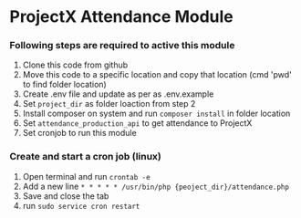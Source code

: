 # ProjectX Attendance Module
### Following steps are required to active this module 
1. Clone this code from github
2. Move this code to a specific location and copy that location (cmd 'pwd' to find folder location)
3. Create .env file and update as per as .env.example
4. Set `project_dir` as folder loaction from step 2
5. Install composer on system and run `composer install` in folder location
6. Set `attendance_production_api` to get attendance to ProjectX
7. Set cronjob to run this module

### Create and start a cron job (linux)
1. Open terminal and run `crontab -e`
2. Add a new line `* * * * * /usr/bin/php {peoject_dir}/attendance.php`
3. Save and close the tab
4. run `sudo service cron restart`
   
